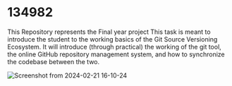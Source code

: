 # 134982
This Repository represents the Final year project 
This task is meant to introduce the student to the working basics of the Git Source Versioning
Ecosystem. It will introduce (through practical) the working of the git tool, the online GitHub
repository management system, and how to synchronize the codebase between the two.


![Screenshot from 2024-02-21 16-10-24](https://github.com/pear05/134982/assets/70325153/a6f97b1e-6215-47d8-b82c-e0a4728f8c7d)

